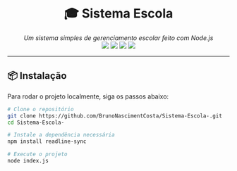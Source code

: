 <h1 align="center">🎓 Sistema Escola</h1>

<p align="center">
  <i>Um sistema simples de gerenciamento escolar feito com Node.js</i><br>
  <img src="https://img.shields.io/badge/Node.js-18.x-green?logo=node.js" />
  <img src="https://img.shields.io/badge/License-MIT-blue" />
  <img src="https://img.shields.io/badge/Status-Em%20Desenvolvimento-yellow" />
  <img src="https://img.shields.io/badge/Linguagem-JavaScript-informational?logo=javascript" />
</p>

---

## 📦 Instalação

Para rodar o projeto localmente, siga os passos abaixo:

```bash
# Clone o repositório
git clone https://github.com/BrunoNascimentCosta/Sistema-Escola-.git
cd Sistema-Escola-

# Instale a dependência necessária
npm install readline-sync

# Execute o projeto
node index.js
